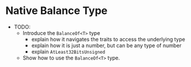 # Native Balance Type

- TODO:
	- Introduce the `BalanceOf<T>` type
		- explain how it navigates the traits to access the underlying type
		- explain how it is just a number, but can be any type of number
		- explain `AtLeast32BitsUnsigned`
	- Show how to use the `BalanceOf<T>` type.

